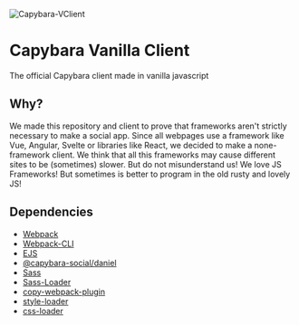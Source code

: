 ![Capybara-VClient](https://i.imgur.com/i7lX7qp.png)


# Capybara Vanilla Client
The official Capybara client made in vanilla javascript


## Why?
We made this repository and client to prove that frameworks aren't strictly necessary to make a social app.
Since all webpages use a framework like Vue, Angular, Svelte or libraries like React, we decided to make a none-framework client.
We think that all this frameworks may cause different sites to be (sometimes) slower. But do not misunderstand us! We love JS Frameworks! But sometimes is better to program in the old rusty and lovely JS!

## Dependencies

- [Webpack](https://www.npmjs.com/package/webpack)
- [Webpack-CLI](https://www.npmjs.com/package/webpack-cli)
- [EJS](https://www.npmjs.com/package/ejs)
- [@capybara-social/daniel](https://www.npmjs.com/package/@capybara-social/daniel)
- [Sass](https://www.npmjs.com/package/sass)
- [Sass-Loader](https://www.npmjs.com/package/sass-loader)
- [copy-webpack-plugin](https://www.npmjs.com/package/copy-webpack-plugin)
- [style-loader](https://www.npmjs.com/package/style-loader)
- [css-loader](https://www.npmjs.com/package/css-loader)
